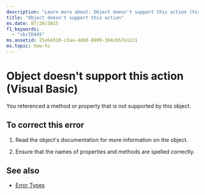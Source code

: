 ```yaml
---
description: "Learn more about: Object doesn't support this action (Visual Basic)"
title: "Object doesn't support this action"
ms.date: 07/20/2015
f1_keywords: 
  - "vbrID445"
ms.assetid: 25eb4310-c3aa-4d8d-8989-304cb57e12c1
ms.topic: how-to
---
```

# Object doesn't support this action (Visual Basic)

You referenced a method or property that is not supported by this object.  
  
## To correct this error  
  
1. Read the object's documentation for more information on the object.  
  
2. Ensure that the names of properties and methods are spelled correctly.  
  
## See also

- [Error Types](../programming-guide/language-features/error-types.md)
